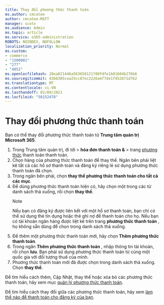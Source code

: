 ```yaml
---
title: Thay đổi phương thức thanh toán
ms.author: cmcatee
author: cmcatee-MSFT
manager: scotv
ms.audience: Admin
ms.topic: article
ms.service: o365-administration
ROBOTS: NOINDEX, NOFOLLOW
localization_priority: Normal
ms.custom:
- commerce
- "1500001"
- "277"
- "4852"
ms.openlocfilehash: 28ea821446a563650121f80fdfe1b81604b276b6
ms.sourcegitcommit: 43b6305cea25cc87ec2226a4f7de1f452671d762
ms.translationtype: MT
ms.contentlocale: vi-VN
ms.lasthandoff: 02/09/2021
ms.locfileid: "50152470"
---
```

# <a name="change-payment-method"></a>Thay đổi phương thức thanh toán

Bạn có thể thay đổi phương thức thanh toán từ **Trung tâm quản trị Microsoft 365**.
  
1. Trong Trung tâm quản trị, đi tới   >  **hóa đơn thanh toán &**  >  trang [phương thức](https://go.microsoft.com/fwlink/p/?linkid=2018806) thanh toán thanh toán.
2. Chọn hàng của phương thức thanh toán để thay thế. Ngăn bên phải liệt kê tất cả các hồ sơ thanh toán và đăng ký riêng lẻ sử dụng phương thức thanh toán đã chọn.
3. Trong ngăn bên phải, chọn **thay thế phương thức thanh toán cho tất cả các mục**.
4. Để dùng phương thức thanh toán hiện có, hãy chọn một trong các từ danh sách thả xuống, rồi chọn **thay thế**.
    > [!NOTE]
    > Nếu bạn có đăng ký được liên kết với một hồ sơ thanh toán, bạn chỉ có thể sử dụng thẻ tín dụng hoặc thẻ ghi nợ để thanh toán cho họ. Nếu bạn có tài khoản ngân hàng được liệt kê trên trang **phương thức thanh toán** , họ không sẵn dùng để chọn trong danh sách thả xuống.
5. Để thêm một phương thức thanh toán mới, hãy chọn **Thêm phương thức thanh toán**.
6. Trong ngăn **Thêm phương thức thanh toán** , nhập thông tin tài khoản, rồi chọn **lưu**. Bạn phải sử dụng phương thức thanh toán từ cùng một quốc gia với đối tượng thuê của mình.
7. Phương thức thanh toán mới đã được chọn trong danh sách thả xuống. Chọn **thay thế**.

Để tìm hiểu cách thêm, Cập Nhật, thay thế hoặc xóa bỏ các phương thức thanh toán, hãy xem mục [quản lý phương thức thanh toán](https://docs.microsoft.com/microsoft-365/commerce/billing-and-payments/manage-payment-methods).

Để tìm hiểu cách thay đổi giữa các phương thức thanh toán, hãy xem [làm thế nào để thanh toán cho đăng ký của bạn](https://docs.microsoft.com/microsoft-365/commerce/billing-and-payments/pay-for-your-subscription).